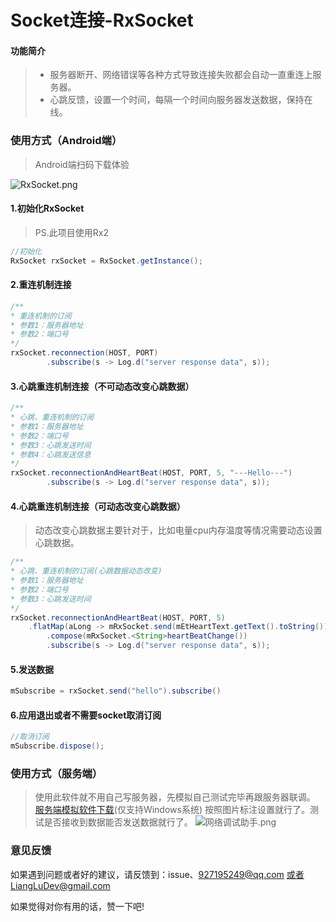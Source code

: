# Socket连接-RxSocket
#### 功能简介
> - 服务器断开、网络错误等各种方式导致连接失败都会自动一直重连上服务器。
> - 心跳反馈，设置一个时间，每隔一个时间向服务器发送数据，保持在线。

### 使用方式（Android端）
> Android端扫码下载体验

![RxSocket.png](https://upload-images.jianshu.io/upload_images/2635045-a02398bfe2bf384d.png?imageMogr2/auto-orient/strip%7CimageView2/2/w/200)
#### 1.初始化RxSocket
> PS.此项目使用Rx2
```java
//初始化
RxSocket rxSocket = RxSocket.getInstance();
```
#### 2.重连机制连接
```java
/**
* 重连机制的订阅
* 参数1：服务器地址
* 参数2：端口号
*/
rxSocket.reconnection(HOST, PORT)
        .subscribe(s -> Log.d("server response data", s));
```
#### 3.心跳重连机制连接（不可动态改变心跳数据）
```java
/**
* 心跳、重连机制的订阅
* 参数1：服务器地址
* 参数2：端口号
* 参数3：心跳发送时间
* 参数4：心跳发送信息
*/
rxSocket.reconnectionAndHeartBeat(HOST, PORT, 5, "---Hello---")
        .subscribe(s -> Log.d("server response data", s));
```

#### 4.心跳重连机制连接（可动态改变心跳数据）
> 动态改变心跳数据主要针对于，比如电量cpu内存温度等情况需要动态设置心跳数据。
```java
/**
* 心跳、重连机制的订阅(心跳数据动态改变)
* 参数1：服务器地址
* 参数2：端口号
* 参数3：心跳发送时间
*/
rxSocket.reconnectionAndHeartBeat(HOST, PORT, 5)
	.flatMap(aLong -> mRxSocket.send(mEtHeartText.getText().toString()))
        .compose(mRxSocket.<String>heartBeatChange())
        .subscribe(s -> Log.d("server response data", s));
```

#### 5.发送数据
``` java
mSubscribe = rxSocket.send("hello").subscribe()
```
#### 6.应用退出或者不需要socket取消订阅
``` java
//取消订阅
mSubscribe.dispose();
```
### 使用方式（服务端）
> 使用此软件就不用自己写服务器，先模拟自己测试完毕再跟服务器联调。
> [服务端模拟软件下载]()(仅支持Windows系统)
> 按照图片标注设置就行了。测试是否接收到数据能否发送数据就行了。
![网络调试助手.png](https://upload-images.jianshu.io/upload_images/2635045-f1f82da32fc39bed.png?imageMogr2/auto-orient/strip%7CimageView2/2/w/800)
### 意见反馈
如果遇到问题或者好的建议，请反馈到：issue、927195249@qq.com 或者LiangLuDev@gmail.com

如果觉得对你有用的话，赞一下吧!


